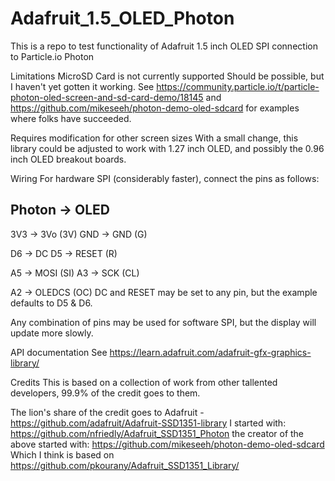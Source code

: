 # Adafruit_1.5_OLED_Photon
This is a repo to test functionality of Adafruit 1.5 inch OLED SPI connection to Particle.io Photon

Limitations
MicroSD Card is not currently supported
Should be possible, but I haven't yet gotten it working. See https://community.particle.io/t/particle-photon-oled-screen-and-sd-card-demo/18145 and https://github.com/mikeseeh/photon-demo-oled-sdcard for examples where folks have succeeded.

Requires modification for other screen sizes
With a small change, this library could be adjusted to work with 1.27 inch OLED, and possibly the 0.96 inch OLED breakout boards.

Wiring
For hardware SPI (considerably faster), connect the pins as follows:

Photon  -> OLED
----------------------
3V3     -> 3Vo (3V)
GND     -> GND (G)

D6      -> DC
D5      -> RESET (R)

A5      -> MOSI (SI)
A3      -> SCK (CL)

A2      -> OLEDCS (OC)
DC and RESET may be set to any pin, but the example defaults to D5 & D6.

Any combination of pins may be used for software SPI, but the display will update more slowly.

API documentation
See https://learn.adafruit.com/adafruit-gfx-graphics-library/

Credits
This is based on a collection of work from other tallented developers, 99.9% of the credit goes to them.

The lion's share of the credit goes to Adafruit - https://github.com/adafruit/Adafruit-SSD1351-library
I started with: https://github.com/nfriedly/Adafruit_SSD1351_Photon
the creator of the above started with: https://github.com/mikeseeh/photon-demo-oled-sdcard
Which I think is based on https://github.com/pkourany/Adafruit_SSD1351_Library/
